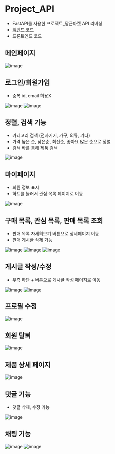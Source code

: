 # Project_API
- FastAPI를 사용한 프로젝트_당근마켓 API 리버싱
- [백엔드 코드](https://github.com/Mireutale/Project_API)
- 프론트엔드 코드

## 메인페이지
![image](https://github.com/user-attachments/assets/278b4147-db3c-476f-a534-fcd07194f2f9)

## 로그인/회원가입
- 중복 id, email 허용X

![image](https://github.com/user-attachments/assets/8db15528-156c-44e7-860c-63757e68f7ce)
![image](https://github.com/user-attachments/assets/a104f83f-bbb4-44dd-b064-480337131454)

## 정렬, 검색 기능
- 카테고리 검색 (전자기기, 가구, 의류, 기타)
- 가격 높은 순, 낮은순, 최신순, 좋아요 많은 순으로 정렬
- 검색 바를 통해 제품 검색

![image](https://github.com/user-attachments/assets/06b5391e-99b6-46c1-8f63-ae278f010eb8)

## 마이페이지
- 회원 정보 표시
- 하트를 눌러서 관심 목록 페이지로 이동

![image](https://github.com/user-attachments/assets/5384953e-aec8-4be6-8ded-8967bad42ba8)

## 구매 목록, 관심 목록, 판매 목록 조회
- 판매 목록 자세히보기 버튼으로 상세페이지 이동
- 판매 게시글 삭제 가능

![image](https://github.com/user-attachments/assets/d8924c1e-2d2f-4460-bb4b-34ce2344ecff)
![image](https://github.com/user-attachments/assets/8c3e3d5a-99b1-48af-8f8c-46b107990bb1)
![image](https://github.com/user-attachments/assets/6e637389-1392-4d4f-84fa-478ced0859fd)

## 게시글 작성/수정
- 우측 하단 + 버튼으로 게시글 작성 페이지로 이동

![image](https://github.com/user-attachments/assets/7e0fa74e-56f2-4581-a4df-e6de6c5bb57a)
![image](https://github.com/user-attachments/assets/5c1eed79-90a3-468c-82e7-35f1bfa72362)

## 프로필 수정
![image](https://github.com/user-attachments/assets/6b20dafe-f5ff-4c70-801a-c7cb4992e424)

## 회원 탈퇴
![image](https://github.com/user-attachments/assets/af568ec7-bfd7-44f2-a8c1-8268cdc1c0f5)

## 제품 상세 페이지
![image](https://github.com/user-attachments/assets/a387ccc4-ca92-4893-810a-720eeb589d33)

## 댓글 기능
- 댓글 삭제, 수정 가능

![image](https://github.com/user-attachments/assets/7a26def7-8452-4e27-89b4-d05f907dfb3f)

## 채팅 기능
![image](https://github.com/user-attachments/assets/099572e2-12b0-42e2-a851-70990bb7aac3)
![image](https://github.com/user-attachments/assets/fe5a98c9-64e9-4657-9459-6c8130298664)
